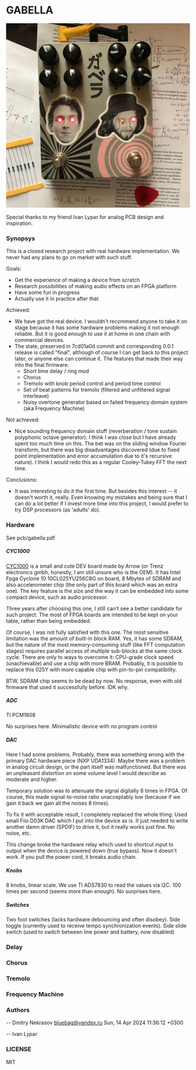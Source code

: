 # GABELLA #

![Main image](https://raw.githubusercontent.com/nekrasov-d/gabella/main/img/gabella.jpg)

Special thanks to my friend Ivan Lypar for analog PCB design and inspiration.

### Synopsys ###

This is a closed research project with real hardware implementation. We never
had any plans to go on market with such stuff.

Goals:

  * Get the experience of making a device from scratch
  * Research possibilities of making audio effects on an FPGA platform
  * Have some fun in progress
  * Actually use it in practice after that

Achieved:

  * We have got the real device. I wouldn't recommend anyone to take it on stage
  because it has some hardware problems making it not enough reliable. But it is
  good enough to use it at home in one chain with commercial devices.
  * The state, preserved in 7cd01a0d commit and corresponding 0.0.1 release is
  called "final", although of course I can get back to this project later, or
  anyone else can continue it. The features that made their way into the final
  firmware:
    - Short time delay / ring mod
    - Chorus
    - Tremolo with knob period control and period time control
    - Set of beat patterns for tremolo (filtered and unfiltered signal
    interleave)
    - Noisy overtone generator based on failed frequency domain system (aka
    Frequency Machine)

Not achieved:
  * Nice sounding frequency domain stuff (reverberation / tone sustain
  polyphonic octave generator). I think I was close but I have already spent too
  much time on this. The bet was on the sliding window Fourier transform, but
  there was big disadvantages discovered (due to fixed point implementation and
  error accumulation due to it's recursive nature). I think I would redo this as
  a regular Cooley-Tukey FFT the next time.

Conclusions:
  * It was interesting to do it the first time. But besides this interest -- it
  doesn't worth it, really. Even knowing my mistakes and being sure that I can
  do a lot better if I invest more time into this project, I would prefer to try
  DSP processors (as 'adults' do).

### Hardware ###

See pcb/gabella.pdf

##### CYC1000 ######

[CYC1000](https://www.arrow.com/en/campaigns/arrow-cyc1000) is a small and cute
DEV board made by Arrow (or Trenz electronics gmbh, honestly, I am still unsure
who is the OEM). It has Intel Fpga Cyclone 10 10CL025YU256C8G on board, 8 Mbytes
of SDRAM and also accelerometer chip (the only part of this board which was an
extra one). The key feature is the size and the way it can be embedded into some
compact device, such as audio processor.

Three years after choosing this one, I still can't see a better candidate for
such project. The most of FPGA boards are intended to be kept on your table,
rather than being embedded.

Of course, I was not fully satisfied with this one. The most sensitive
limitation was the amount of built-in block RAM. Yes, it has some SDRAM, but the
nature of the most memory-consuming stuff (like FFT computation stages) requires
parallel access of multiple sub-blocks at the same clock cycle. There are only
to ways to overcome it: CPU-grade clock speed (unachievable) and use a chip with
more BRAM. Probably, it is possible to replace this 025Y with more capable chip
with pin-to-pin compatibility.

BTW, SDRAM chip seems to be dead by now. No response, even with old firmware
that used it successfully before. IDK why.

##### ADC #####

TI PCM1808

No surprises here. Minimalistic device with no program control

##### DAC #####

Here I had some problems. Probably, there was something wrong with the primary
DAC hardware piece (NXP UDA1334). Maybe there was a problem in analog circuit
design, or the part itself was malfunctioned. But there was an unpleasant
distortion on some volume level I would describe as moderate and higher.

Temporary solution was to attenuate the signal digitally 8 times in FPGA.
Of course, this made signal-to-noise ratio unacceptably low (because if we gain
it back we gain all the noises 8 times).

To fix it with acceptable result, I completely replaced the whole thing: Used
small Fiio D03K DAC which I put into the device as is. It just needed to write
another damn driver (SPDIF) to drive it, but it really works just fine. No
noise, etc.

This change broke the hardware relay which used to shortcut input to output when
the device is powered down (true bypass). Now it doesn't work. If you pull the
power cord, it breaks audio chain.

##### Knobs #####

8 knobs, linear scale. We use TI ADS7830 to read the values via I2C. 100 times
per second (seems more than enough). No surprises here.

##### Switches ######

Two foot switches (lacks hardware debouncing and often disobey). Side toggle
(currently used to receive tempo synchronization events). Side slide switch
(used to switch between line power and battery, now disabled)

### Delay ###


### Chorus ###


### Tremolo ###


### Frequency Machine ###


### Authors ###

 -- Dmitry Nekrasov <bluebag@yandex.ru>  Sun, 14 Apr 2024 11:36:12 +0300

 -- Ivan Lypar

### LICENSE ###

MIT

